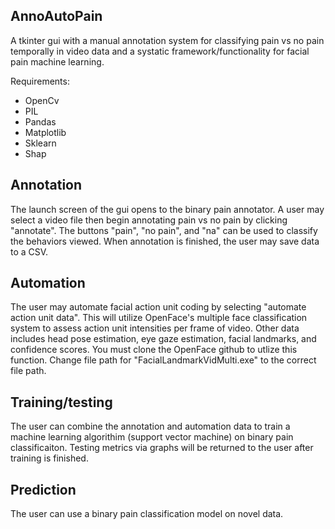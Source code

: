 ## AnnoAutoPain
A tkinter gui with a manual annotation system for classifying pain vs no pain temporally in video data and a systatic framework/functionality for facial pain machine learning.

Requirements:
- OpenCv
- PIL
- Pandas
- Matplotlib
- Sklearn
- Shap

## Annotation 
The launch screen of the gui opens to the binary pain annotator. A user may select a video file then begin annotating pain vs no pain by clicking "annotate". The buttons "pain", "no pain", and "na" can be used to classify the behaviors viewed. When annotation is finished, the user may save data to a CSV.

## Automation
The user may automate facial action unit coding by selecting "automate action unit data". This will utilize OpenFace's multiple face classification system to assess action unit intensities per frame of video. Other data includes head pose estimation, eye gaze estimation, facial landmarks, and confidence scores. You must clone the OpenFace github to utlize this function. Change file path for "FacialLandmarkVidMulti.exe" to the correct file path.

## Training/testing
The user can combine the annotation and automation data to train a machine learning algorithim (support vector machine) on binary pain classificaiton. Testing metrics via graphs will be returned to the user after training is finished. 

## Prediction
The user can use a binary pain classification model on novel data.


